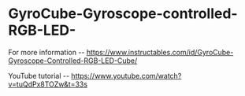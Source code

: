 # GyroCube-Gyroscope-controlled-RGB-LED-

For more information -- https://www.instructables.com/id/GyroCube-Gyroscope-Controlled-RGB-LED-Cube/



YouTube tutorial -- https://www.youtube.com/watch?v=tuQdPx8TOZw&t=33s
